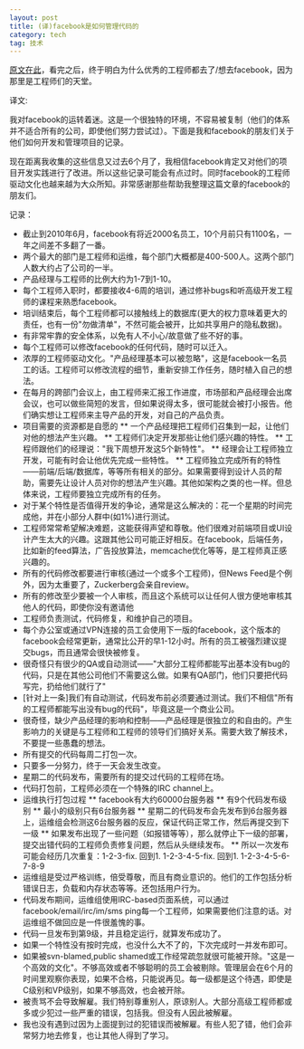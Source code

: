 ```yaml
---
layout: post
title: (译)facebook是如何管理代码的
category: tech
tag: 技术
---
```


<a href="http://framethink.wordpress.com/2011/01/17/how-facebook-ships-code/">原文在此</a>，看完之后，终于明白为什么优秀的工程师都去了/想去facebook，因为那里是工程师们的天堂。

译文:

我对facebook的运转着迷。这是一个很独特的环境，不容易被复制（他们的体系并不适合所有的公司，即使他们努力尝试过）。下面是我和facebook的朋友们关于他们如何开发和管理项目的记录。

现在距离我收集的这些信息又过去6个月了，我相信facebook肯定又对他们的项目开发实践进行了改进。所以这些记录可能会有点过时。同时facebook的工程师驱动文化也越来越为大众所知。非常感谢那些帮助我整理这篇文章的facebook的朋友们。

记录：

* 截止到2010年6月，facebook有将近2000名员工，10个月前只有1100名，一年之间差不多翻了一番。
* 两个最大的部门是工程师和运维，每个部门大概都是400-500人。这两个部门人数大约占了公司的一半。
* 产品经理与工程师的比例大约为1-7到1-10。
* 每个工程师入职时，都要接收4-6周的培训，通过修补bugs和听高级开发工程师的课程来熟悉facebook。
* 培训结束后，每个工程师都可以接触线上的数据库(更大的权力意味着更大的责任，也有一份"勿做清单"，不然可能会被开，比如共享用户的隐私数据)。
* 有非常牢靠的安全体系，以免有人不小心/故意做了些不好的事。
* 每个工程师可以修改facebook的任何代码，随时可以迁入。
* 浓厚的工程师驱动文化。"产品经理基本可以被忽略"，这是facebook一名员工的话。工程师可以修改流程的细节，重新安排工作任务，随时植入自己的想法。
* 在每月的跨部门会议上，由工程师来汇报工作进度，市场部和产品经理会出席会议，也可以做些简短的发言，但如果说得太多，很可能就会被打小报告。他们确实想让工程师来主导产品的开发，对自己的产品负责。
* 项目需要的资源都是自愿的
** 一个产品经理把工程师们召集到一起，让他们对他的想法产生兴趣。
** 工程师们决定开发那些让他们感兴趣的特性。
** 工程师跟他们的经理说："我下周想开发这5个新特性"。
** 经理会让工程师独立开发，可能有时会让他优先完成一些特性。
** 工程师独立完成所有的特性——前端/后端/数据库，等等所有相关的部分。如果需要得到设计人员的帮助，需要先让设计人员对你的想法产生兴趣。其他如架构之类的也一样。但总体来说，工程师要独立完成所有的任务。
* 对于某个特性是否值得开发的争论，通常是这么解决的：花一个星期的时间完成他，并在小部分人群中(如1%)进行测试。
* 工程师常常希望解决难题，这能获得声望和尊敬。他们很难对前端项目或UI设计产生太大的兴趣。这跟其他公司可能正好相反。在facebook，后端任务，比如新的feed算法，广告投放算法，memcache优化等等，是工程师真正感兴趣的。
* 所有的代码修改都要进行审核(通过一个或多个工程师)，但News Feed是个例外，因为太重要了，Zuckerberg会亲自review。
* 所有的修改至少要被一个人审核，而且这个系统可以让任何人很方便地审核其他人的代码，即使你没有邀请他
* 工程师负责测试，代码修复，和维护自己的项目。
* 每个办公室或通过VPN连接的员工会使用下一版的facebook，这个版本的facebook会经常更新，通常比公开的早1-12小时。所有的员工被强烈建议提交bugs，而且通常会很快被修复。
* 很奇怪只有很少的QA或自动测试——"大部分工程师都能写出基本没有bug的代码，只是在其他公司他们不需要这么做。如果有QA部门，他们只要把代码写完，扔给他们就行了"
* [针对上一条]我们有自动测试，代码发布前必须要通过测试。我们不相信"所有的工程师都能写出没有bug的代码"，毕竟这是一个商业公司。
* 很奇怪，缺少产品经理的影响和控制——产品经理是很独立的和自由的。产生影响力的关键是与工程师和工程师的领导们们搞好关系。需要大致了解技术，不要提一些愚蠢的想法。
* 所有提交的代码每周二打包一次。
* 只要多一分努力，终于一天会发生改变。
* 星期二的代码发布，需要所有的提交过代码的工程师在场。
* 代码打包前，工程师必须在一个特殊的IRC channel上。
* 运维执行打包过程
** facebook有大约60000台服务器
** 有9个代码发布级别
** 最小的级别只有6台服务器
** 星期二的代码发布会先发布到6台服务器上，运维组会检测这6台服务器的反应，保证代码正常工作，然后再提交到下一级
** 如果发布出现了一些问题（如报错等等），那么就停止下一级的部署，提交出错代码的工程师负责修复问题，然后从头继续发布。
** 所以一次发布可能会经历几次重复：1-2-3-fix. 回到1. 1-2-3-4-5-fix. 回到1. 1-2-3-4-5-6-7-8-9
* 运维组是受过严格训练，倍受尊敬，而且有商业意识的。他们的工作包括分析错误日志，负载和内存状态等等。还包括用户行为。
* 代码发布期间，运维组使用IRC-based页面系统，可以通过facebook/email/irc/im/sms ping每一个工程师，如果需要他们注意的话。对运维组不做回应是一件很羞愧的事。
* 代码一旦发布到第9级，并且稳定运行，就算发布成功了。
* 如果一个特性没有按时完成，也没什么大不了的，下次完成时一并发布即可。
* 如果被svn-blamed,public shamed或工作经常疏忽就很可能被开除。"这是一个高效的文化"。不够高效或者不够聪明的员工会被剔除。管理层会在6个月的时间里观察你表现，如果不合格，只能说再见。每一级都是这个待遇，即使是C级别和VP级别，如果不够高效，也会被开除。
* 被责骂不会导致解雇。我们特别尊重别人，原谅别人。大部分高级工程师都或多或少犯过一些严重的错误，包括我。但没有人因此被解雇。
* 我也没有遇到过因为上面提到过的犯错误而被解雇。有些人犯了错，他们会非常努力地去修复，也让其他人得到了学习。
